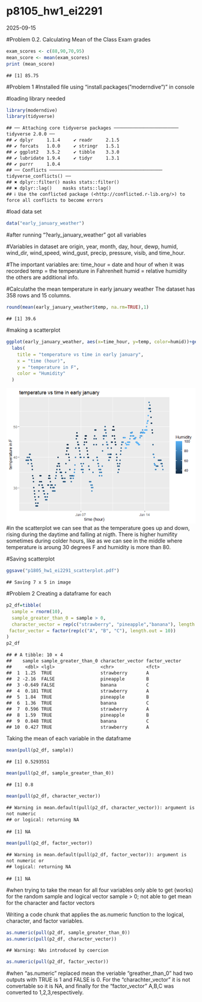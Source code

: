 p8105_hw1_ei2291
================
2025-09-15

\#Problem 0.2. Calculating Mean of the Class Exam grades

``` r
exam_scores <- c(88,90,70,95)
mean_score <- mean(exam_scores)
print (mean_score)
```

    ## [1] 85.75

\#Problem 1 \#Installed file using “install.packages(”moderndive”)” in
console

\#loading library needed

``` r
library(moderndive)
library(tidyverse)
```

    ## ── Attaching core tidyverse packages ──────────────────────── tidyverse 2.0.0 ──
    ## ✔ dplyr     1.1.4     ✔ readr     2.1.5
    ## ✔ forcats   1.0.0     ✔ stringr   1.5.1
    ## ✔ ggplot2   3.5.2     ✔ tibble    3.3.0
    ## ✔ lubridate 1.9.4     ✔ tidyr     1.3.1
    ## ✔ purrr     1.0.4     
    ## ── Conflicts ────────────────────────────────────────── tidyverse_conflicts() ──
    ## ✖ dplyr::filter() masks stats::filter()
    ## ✖ dplyr::lag()    masks stats::lag()
    ## ℹ Use the conflicted package (<http://conflicted.r-lib.org/>) to force all conflicts to become errors

\#load data set

``` r
data("early_january_weather")
```

\#after running “?early_january_weather” got all variables

\#Variables in dataset are origin, year, month, day, hour, dewp, humid,
wind_dir, wind_speed, wind_gust, precip, pressure, visib, and time_hour.

\#The important variables are: time_hour = date and hour of when it was
recorded temp = the temperature in Fahrenheit humid = relative humidity
the others are additional info.

\#Calculathe the mean temperature in early january weather The dataset
has 358 rows and 15 columns.

``` r
round(mean(early_january_weather$temp, na.rm=TRUE),1) 
```

    ## [1] 39.6

\#making a scatterplot

``` r
ggplot(early_january_weather, aes(x=time_hour, y=temp, color=humid))+geom_point()+
  labs(
    title = "temperature vs time in early january",
    x = "time (hour)",
    y = "temperature in F",
    color = "Humidity"
  )
```

![](p1805_hw1_ei2291_files/figure-gfm/unnamed-chunk-5-1.png)<!-- -->
\#in the scatterplot we can see that as the temperature goes up and
down, rising during the daytime and falling at nigth. There is higher
humifity sometimes during colder hours, like as we can see in the middle
where temperature is aroung 30 degrees F and humidity is more than 80.

\#Saving scatterplot

``` r
ggsave("p1805_hw1_ei2291_scatterplot.pdf")
```

    ## Saving 7 x 5 in image

\#Problem 2 Creating a dataframe for each

``` r
p2_df=tibble(
  sample = rnorm(10),
  sample_greater_than_0 = sample > 0,
  character_vector = rep(c("strawberry", "pineapple","banana"), length.out = 10),
 factor_vector = factor(rep(c("A", "B", "C"), length.out = 10))
)
p2_df
```

    ## # A tibble: 10 × 4
    ##    sample sample_greater_than_0 character_vector factor_vector
    ##     <dbl> <lgl>                 <chr>            <fct>        
    ##  1  1.25  TRUE                  strawberry       A            
    ##  2 -2.16  FALSE                 pineapple        B            
    ##  3 -0.649 FALSE                 banana           C            
    ##  4  0.181 TRUE                  strawberry       A            
    ##  5  1.84  TRUE                  pineapple        B            
    ##  6  1.36  TRUE                  banana           C            
    ##  7  0.596 TRUE                  strawberry       A            
    ##  8  1.59  TRUE                  pineapple        B            
    ##  9  0.848 TRUE                  banana           C            
    ## 10  0.427 TRUE                  strawberry       A

Taking the mean of each variable in the dataframe

``` r
mean(pull(p2_df, sample))
```

    ## [1] 0.5293551

``` r
mean(pull(p2_df, sample_greater_than_0))
```

    ## [1] 0.8

``` r
mean(pull(p2_df, character_vector))
```

    ## Warning in mean.default(pull(p2_df, character_vector)): argument is not numeric
    ## or logical: returning NA

    ## [1] NA

``` r
mean(pull(p2_df, factor_vector))
```

    ## Warning in mean.default(pull(p2_df, factor_vector)): argument is not numeric or
    ## logical: returning NA

    ## [1] NA

\#when trying to take the mean for all four variables only able to get
(works) for the random sample and logical vector sample \> 0; not able
to get mean for the character and factor vectors

Writing a code chunk that applies the as.numeric function to the
logical, character, and factor variables.

``` r
as.numeric(pull(p2_df, sample_greater_than_0))
as.numeric(pull(p2_df, character_vector))
```

    ## Warning: NAs introduced by coercion

``` r
as.numeric(pull(p2_df, factor_vector))
```

\#when “as.numeric” replaced mean the veriable “greather_than_0” had two
outputs with TRUE is 1 and FALSE is 0. For the “charachter_vector” it is
not convertable so it is NA, and finally for the “factor_vector” A,B,C
was converted to 1,2,3,respectively.
